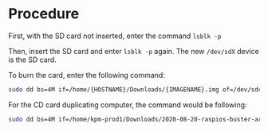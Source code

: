 # Procedure

First, with the SD card not inserted, enter the command `lsblk -p`

Then, insert the SD card and enter `lsblk -p` again. The new `/dev/sdX` device is the SD card.

To burn the card, enter the following command:

```bash
sudo dd bs=4M if=/home/{HOSTNAME}/Downloads/{IMAGENAME}.img of=/dev/sdc status=progress conv=fsync
```

For the CD card duplicating computer, the command would be following:
```bash
sudo dd bs=4M if=/home/kpm-prod1/Downloads/2020-08-20-raspios-buster-armhf-lite.img of=/dev/sdc status=progress conv=fsync
